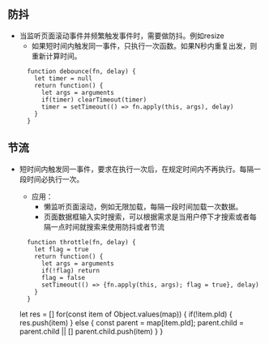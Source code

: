 ## 防抖
- 当监听页面滚动事件并频繁触发事件时，需要做防抖。例如resize
  - 如果短时间内触发同一事件，只执行一次函数。如果N秒内重复出发，则重新计算时间。
  ```
    function debounce(fn, delay) {
      let timer = null
      return function() {
        let args = arguments
        if(timer) clearTimeout(timer)
        timer = setTimeout(() => fn.apply(this, args), delay)
      }
    }
  ```

## 节流
- 短时间内触发同一事件，要求在执行一次后，在规定时间内不再执行。每隔一段时间必执行一次。
  - 应用： 
    - 懒监听页面滚动，例如无限加载，每隔一段时间加载一次数据。
    - 页面数据框输入实时搜索，可以根据需求是当用户停下才搜索或者每隔一点时间就搜索来使用防抖或者节流
  ```
    function throttle(fn, delay) {
      let flag = true
      return function() {
        let args = arguments
        if(!flag) return
        flag = false
        setTimeout(() => {fn.apply(this, args); flag = true}, delay)
      }
    }
  ```

  let res = []
  for(const item of Object.values(map)) {
    if(!item.pId) {
      res.push(item)
    } else {
      const parent = map[item.pId];
      parent.child = parent.child || []
      parent.child.push(item)
    }
  }